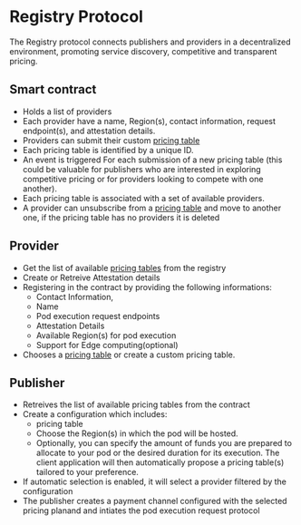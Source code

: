 # Registry Protocol
The Registry protocol connects publishers and providers in a decentralized environment, promoting service discovery, competitive and transparent pricing.


## Smart contract

* Holds a list of providers
* Each provider have a name, Region(s), contact information, request endpoint(s), and attestation details.
* Providers can submit their custom [pricing table](https://github.com/comrade-coop/trusted-pods/blob/master/spec/PRICING.md)
* Each pricing table is identified by a unique ID.
* An event is triggered For each submission of a new pricing table (this could be valuable for publishers who are interested in exploring competitive pricing or for providers looking to compete with one another).
* Each pricing table is associated with a set of available providers.
* A provider can unsubscribe from a [pricing table](https://github.com/comrade-coop/trusted-pods/blob/master/spec/PRICING.md) and move to another one, if the pricing table has no providers it is deleted


## Provider

* Get the list of available [pricing tables](https://github.com/comrade-coop/trusted-pods/blob/master/spec/PRICING.md) from the registry
* Create or Retreive Attestation details
* Registering in the contract by providing the following informations:
    * Contact Information,
    * Name
    * Pod execution request endpoints
    * Attestation Details
    * Available Region(s) for pod execution
    * Support for Edge computing(optional)
* Chooses a [pricing table](https://github.com/comrade-coop/trusted-pods/blob/master/spec/PRICING.md) or create a custom pricing table.

## Publisher

* Retreives the list of available pricing tables from the contract
* Create a configuration which includes:
    * pricing table
    * Choose the Region(s) in which the pod will be hosted.
    * Optionally, you can specify the amount of funds you are prepared to allocate to your pod or the desired duration for its execution. The client application will then automatically propose a pricing table(s) tailored to your preference.
* If automatic selection is enabled, it will select a provider filtered by the configuration
* The publisher creates a payment channel configured with the selected pricing planand and intiates the pod execution request protocol 

